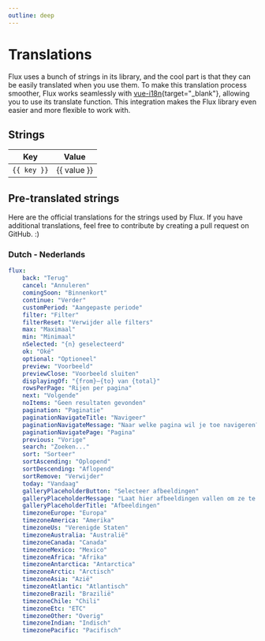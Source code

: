 ```yaml
---
outline: deep
---
```


<script setup>
import { english } from '../../../packages/flux/src/composable/private/useTranslate';
</script>

# Translations

Flux uses a bunch of strings in its library, and the cool part is that they can be easily translated when you use them. To make this translation process smoother, Flux works seamlessly with [vue-i18n](https://vue-i18n.intlify.dev/){target="_blank"}, allowing you to use its translate function. This integration makes the Flux library even easier and more flexible to work with.

## Strings

<table>
<thead>
<tr>
    <th>Key</th>
    <th>Value</th>
</tr>
</thead>
<tbody>
<tr v-for="(value, key) of english">
    <td><code>{{ key }}</code></td>
    <td>{{ value }}</td>
</tr>
</tbody>
</table>

## Pre-translated strings

Here are the official translations for the strings used by Flux. If you have additional translations, feel free to contribute by creating a pull request on GitHub. :)

### Dutch - Nederlands

```yaml
flux:
    back: "Terug"
    cancel: "Annuleren"
    comingSoon: "Binnenkort"
    continue: "Verder"
    customPeriod: "Aangepaste periode"
    filter: "Filter"
    filterReset: "Verwijder alle filters"
    max: "Maximaal"
    min: "Minimaal"
    nSelected: "{n} geselecteerd"
    ok: "Oké"
    optional: "Optioneel"
    preview: "Voorbeeld"
    previewClose: "Voorbeeld sluiten"
    displayingOf: "{from}—{to} van {total}"
    rowsPerPage: "Rijen per pagina"
    next: "Volgende"
    noItems: "Geen resultaten gevonden"
    pagination: "Paginatie"
    paginationNavigateTitle: "Navigeer"
    paginationNavigateMessage: "Naar welke pagina wil je toe navigeren?"
    paginationNavigatePage: "Pagina"
    previous: "Vorige"
    search: "Zoeken..."
    sort: "Sorteer"
    sortAscending: "Oplopend"
    sortDescending: "Aflopend"
    sortRemove: "Verwijder"
    today: "Vandaag"
    galleryPlaceholderButton: "Selecteer afbeeldingen"
    galleryPlaceholderMessage: "Laat hier afbeeldingen vallen om ze te uploaden of klik op de knop om te selecteren."
    galleryPlaceholderTitle: "Afbeeldingen"
    timezoneEurope: "Europa"
    timezoneAmerica: "Amerika"
    timezoneUs: "Verenigde Staten"
    timezoneAustralia: "Australië"
    timezoneCanada: "Canada"
    timezoneMexico: "Mexico"
    timezoneAfrica: "Afrika"
    timezoneAntarctica: "Antarctica"
    timezoneArctic: "Arctisch"
    timezoneAsia: "Azië"
    timezoneAtlantic: "Atlantisch"
    timezoneBrazil: "Brazilië"
    timezoneChile: "Chili"
    timezoneEtc: "ETC"
    timezoneOther: "Overig"
    timezoneIndian: "Indisch"
    timezonePacific: "Pacifisch"
```
